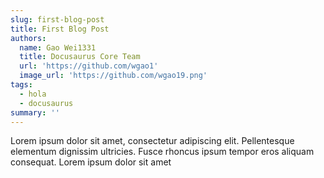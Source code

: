 ```yaml
---
slug: first-blog-post
title: First Blog Post
authors:
  name: Gao Wei1331
  title: Docusaurus Core Team
  url: 'https://github.com/wgao1'
  image_url: 'https://github.com/wgao19.png'
tags:
  - hola
  - docusaurus
summary: ''
---
```


Lorem ipsum dolor sit amet, consectetur adipiscing elit. Pellentesque elementum dignissim ultricies. Fusce rhoncus ipsum tempor eros aliquam consequat. Lorem ipsum dolor sit amet
